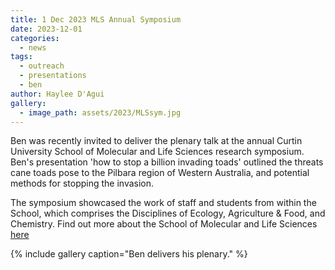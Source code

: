 ```yaml
---
title: 1 Dec 2023 MLS Annual Symposium
date: 2023-12-01
categories:
  - news
tags:
  - outreach
  - presentations
  - ben
author: Haylee D'Agui
gallery:
  - image_path: assets/2023/MLSsym.jpg
---
```


Ben was recently invited to deliver the plenary talk at the annual Curtin University School of Molecular and Life Sciences research symposium.
Ben's presentation 'how to stop a billion invading toads' outlined the threats cane toads pose to the Pilbara region of Western Australia, and potential methods for stopping the invasion.

The symposium showcased the work of staff and students from within the School, which comprises the Disciplines of Ecology, Agriculture & Food, and Chemistry. Find out more about the School of Molecular and Life Sciences [here](https://www.curtin.edu.au/about/learning-teaching/science-engineering/school-of-molecular-life-sciences/)

{% include gallery caption="Ben delivers his plenary." %}